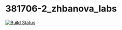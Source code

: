 # 381706-2_zhbanova_labs
[![Build Status](https://travis-ci.org/381706-2-zhbanova-nadezhda/381706-2_zhbanova_lab1.svg?branch=master)](https://travis-ci.org/381706-2-zhbanova-nadezhda/381706-2_zhbanova_lab1)
